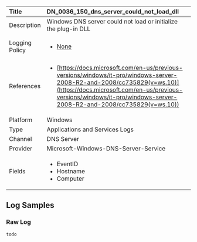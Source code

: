 | Title          | DN_0036_150_dns_server_could_not_load_dll                                                                                                      |
|:---------------|:-----------------------------------------------------------------------------------------------------------------|
| Description    | Windows DNS server could not load or initialize the plug-in DLL
                                                                                                |
| Logging Policy | <ul><li>[None](../Logging_Policies/None.md)</li></ul> |
| References     | <ul><li>[https://docs.microsoft.com/en-us/previous-versions/windows/it-pro/windows-server-2008-R2-and-2008/cc735829(v=ws.10)](https://docs.microsoft.com/en-us/previous-versions/windows/it-pro/windows-server-2008-R2-and-2008/cc735829(v=ws.10))</li></ul>                                  |
| Platform       | Windows   |
| Type           | Applications and Services Logs 		|
| Channel        | DNS Server    |
| Provider       | Microsoft-Windows-DNS-Server-Service   |
| Fields         | <ul><li>EventID</li><li>Hostname</li><li>Computer</li></ul>                                               |


## Log Samples

### Raw Log

```
todo

```




